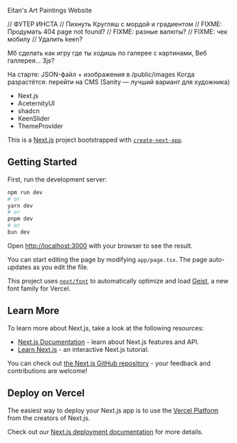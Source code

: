 Eitan's Art Paintings Website

// ФУТЕР ИНСТА
// Пихнуть Кругляш с мордой и градиентом
// FIXME: Продумать 404 page not found?
// FIXME: разные валюты?
// FIXME: чек мобилу
// Удалить keen?

Мб сделать как игру где ты ходишь по галерее с картинами, Веб галлерея... 3js?

На старте: JSON-файл + изображения в /public/images
Когда разрастётся: перейти на CMS (Sanity — лучший вариант для художника)

- Next.js
- AceternityUI
- shadcn
- KeenSlider
- ThemeProvider


This is a [Next.js](https://nextjs.org) project bootstrapped with [`create-next-app`](https://nextjs.org/docs/app/api-reference/cli/create-next-app).

## Getting Started

First, run the development server:

```bash
npm run dev
# or
yarn dev
# or
pnpm dev
# or
bun dev
```

Open [http://localhost:3000](http://localhost:3000) with your browser to see the result.

You can start editing the page by modifying `app/page.tsx`. The page auto-updates as you edit the file.

This project uses [`next/font`](https://nextjs.org/docs/app/building-your-application/optimizing/fonts) to automatically optimize and load [Geist](https://vercel.com/font), a new font family for Vercel.

## Learn More

To learn more about Next.js, take a look at the following resources:

- [Next.js Documentation](https://nextjs.org/docs) - learn about Next.js features and API.
- [Learn Next.js](https://nextjs.org/learn) - an interactive Next.js tutorial.

You can check out [the Next.js GitHub repository](https://github.com/vercel/next.js) - your feedback and contributions are welcome!

## Deploy on Vercel

The easiest way to deploy your Next.js app is to use the [Vercel Platform](https://vercel.com/new?utm_medium=default-template&filter=next.js&utm_source=create-next-app&utm_campaign=create-next-app-readme) from the creators of Next.js.

Check out our [Next.js deployment documentation](https://nextjs.org/docs/app/building-your-application/deploying) for more details.

